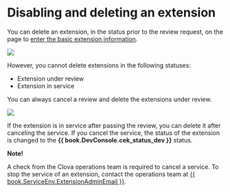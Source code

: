# Disabling and deleting an extension

You can delete an extension, in the status prior to the review request, on the page to [enter the basic extension information](/DevConsole/Guides/CEK/Register_Extension.md#InputExtensionInfo).

![](/DevConsole/Resources/Images/DevConsole-Remove_Extension.png)

However, you cannot delete extensions in the following statuses:

* Extension under review
* Extension in service

You can always cancel a review and delete the extensions under review.

![](/DevConsole/Resources/Images/DevConsole-Cancel_Submission.png)

If the extension is in service after passing the review, you can delete it after canceling the service. If you cancel the service, the status of the extension is changed to the **{{ book.DevConsole.cek_status_dev }}** status.

<div class="note">
  <p><strong>Note!</strong></p>
  <p>A check from the Clova operations team is required to cancel a service. To stop the service of an extension, contact the operations team at <a href="mailto:{{ book.ServiceEnv.ExtensionAdminEmail }}">{{ book.ServiceEnv.ExtensionAdminEmail }}</a>.</p>
</div>
